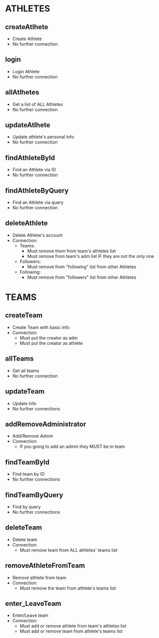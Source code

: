 # ATHLETES
## createAtlhete
- Create Athlete
- No further connection

## login
- Login Athlete
- No further connection

## allAtlhetes
- Get a list of ALL Athletes
- No further connection

## updateAtlhete
- Update athlete's personal info
- No further connection

## findAthleteById
- Find an Athlete via ID
- No further connection

## findAthleteByQuery
- Find an Athlete via query
- No further connection

## deleteAthlete
- Delete Athlete's account
- Connection:
  - Teams:
    - Must remove them from team's athletes list
    - Must remove from team's adm list IF they are not the only one
  - Followers:
    - Must remove from "following" list from other Athletes
  - Following:
    - Must remove from "followers" list from other Athletes

# TEAMS
## createTeam
- Create Team with basic info
- Connection:
  - Must put the creator as adm
  - Must put the creator as athlete

## allTeams
- Get all teams
- No further connection

## updateTeam
- Update info
- No further connections

## addRemoveAdministrator
- Add/Remove Admin
- Connection:
  - If you going to add an admin they MUST be in team

## findTeamById
- Find team by ID
- No further connections

## findTeamByQuery
- Find by query
- No further connections

## deleteTeam
- Delete team
- Connection:
  - Must remove team from ALL athletes' teams list

## removeAthleteFromTeam
- Remove athlete from team
- Connection:
  - Must remove the team from athlete's teams list

## enter_LeaveTeam
- Enter/Leave team
- Connection:
  - Must add or remove athlete from team's athletes list
  - Must add or remove team from athlete's teams list